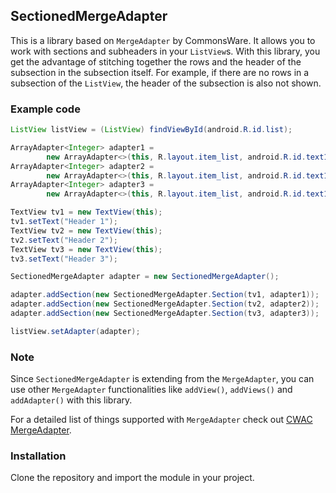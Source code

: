 ## SectionedMergeAdapter

This is a library based on `MergeAdapter` by CommonsWare. It allows you to work with sections and subheaders in your `ListView`s. With this library, you get the advantage of stitching together the rows and the header of the subsection in the subsection itself. For example, if there are no rows in a subsection of the `ListView`, the header of the subsection is also not shown.

### Example code

```java
ListView listView = (ListView) findViewById(android.R.id.list);

ArrayAdapter<Integer> adapter1 =
        new ArrayAdapter<>(this, R.layout.item_list, android.R.id.text1, arrayList1);
ArrayAdapter<Integer> adapter2 =
        new ArrayAdapter<>(this, R.layout.item_list, android.R.id.text1, arrayList2);
ArrayAdapter<Integer> adapter3 =
        new ArrayAdapter<>(this, R.layout.item_list, android.R.id.text1, arrayList3);

TextView tv1 = new TextView(this);
tv1.setText("Header 1");
TextView tv2 = new TextView(this);
tv2.setText("Header 2");
TextView tv3 = new TextView(this);
tv3.setText("Header 3");

SectionedMergeAdapter adapter = new SectionedMergeAdapter();

adapter.addSection(new SectionedMergeAdapter.Section(tv1, adapter1));
adapter.addSection(new SectionedMergeAdapter.Section(tv2, adapter2));
adapter.addSection(new SectionedMergeAdapter.Section(tv3, adapter3));

listView.setAdapter(adapter);
```

### Note
Since `SectionedMergeAdapter` is extending from the `MergeAdapter`, you can use other `MergeAdapter` functionalities like `addView()`, `addViews()` and `addAdapter()` with this library.

For a detailed list of things supported with `MergeAdapter` check out [CWAC MergeAdapter](https://github.com/commonsguy/cwac-merge).

### Installation
Clone the repository and import the module in your project.
